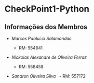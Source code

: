 # CheckPoint1-Python

## Informações dos Membros

- *Marcos Paolucci Salamondac*
  - RM: 554941

- *Nickolas Alexandre de Oliveira Ferraz*
  - RM: 558458

- *Sandron Oliveira Silva*
  - RM: 557172
